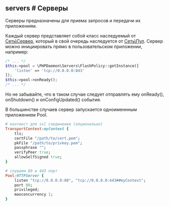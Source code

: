 ## servers # Серверы

Серверы предназначены для приема запросов и передачи их приложениям.

Каждый сервер представляет собой класс наследуемый от [Сеть\Сервер](#network/server), который в свой очередь наследуется от [Сеть\Пул](#network/pool). 
Сервер можно инициировать прямо в пользовательском приложении,  например:

```php
/* ... */
$this->pool = \PHPDaemon\Servers\FlashPolicy::getInstance([
    'listen' => 'tcp://0.0.0.0:843'
]);
$this->pool->onReady();
/* ... */
```

Но не забывайте, что в таком случае следует отправлять ему onReady(), onShutdown() и onConfigUpdated() события.

В большинстве случаев сервер запускается одноименнным приложением Pool.

```ruby
# контекст для ssl соединения (опционально)
TransportContext:myContext {
    tls;
    certFile "/path/to/cert.pem";
    pkFile "/path/to/privkey.pem";
    passphrase "";
    verifyPeer true;
    allowSelfSigned true;
}

# слушаем 80 и 443 порт
Pool:HTTPServer {
    listen "tcp://0.0.0.0:80", "tcp://0.0.0.0:443##myContext";
    port 80;
    privileged;
    maxconcurrency 1;
}
```

<!-- import options.md -->

<!-- import http.md -->

<!-- import fastcgi.md -->

<!-- import debugconsole.md -->

<!-- import flashpolicy.md -->

<!-- import ident.md -->

<!-- import ircbouncer.md -->

<!-- import lock.md -->

<!-- import socks.md -->

<!-- import websocket.md -->